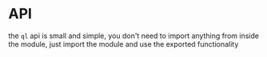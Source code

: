 # API
the `ql` api is small and simple, you don't need to import anything 
from inside the module, just import the module and use the exported functionality

